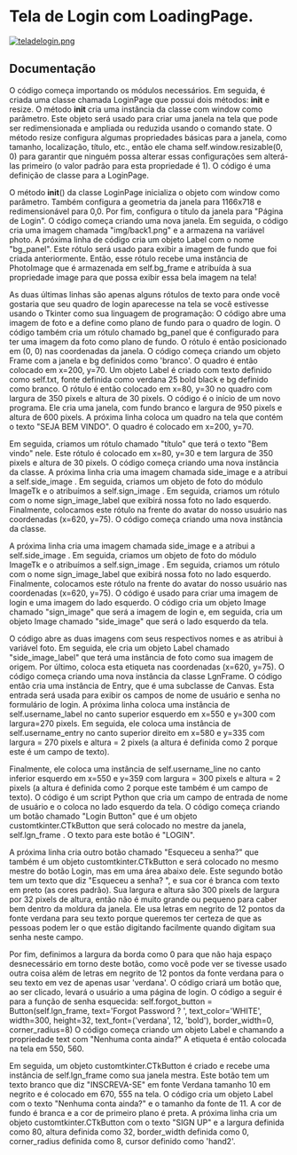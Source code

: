  # Tela de Login com LoadingPage.
 
 [![teladelogin.png](https://i.postimg.cc/XJSgWhMJ/teladelogin.png)](https://postimg.cc/t1k6tB4Q)

 ## Documentação
 
 O código começa importando os módulos necessários.
 Em seguida, é criada uma classe chamada LoginPage que possui dois métodos: __init__ e resize.
 O método __init__ cria uma instância da classe com window como parâmetro.
 Este objeto será usado para criar uma janela na tela que pode ser redimensionada e ampliada ou reduzida usando o comando state.
 O método resize configura algumas propriedades básicas para a janela, como tamanho, localização, título, etc., então ele chama self.window.resizable(0, 0) para garantir que ninguém possa alterar essas configurações sem alterá-las primeiro (o valor padrão para esta propriedade é 1).
 O código é uma definição de classe para a LoginPage.
 
 O método __init__() da classe LoginPage inicializa o objeto com window como parâmetro.
 Também configura a geometria da janela para 1166x718 e redimensionável para 0,0.
 Por fim, configura o título da janela para "Página de Login".
 O código começa criando uma nova janela.
 Em seguida, o código cria uma imagem chamada "img/back1.png" e a armazena na variável photo.
 A próxima linha de código cria um objeto Label com o nome "bg_panel".
 Este rótulo será usado para exibir a imagem de fundo que foi criada anteriormente.
 Então, esse rótulo recebe uma instância de PhotoImage que é armazenada em self.bg_frame e atribuída à sua propriedade image para que possa exibir essa bela imagem na tela!
 
 As duas últimas linhas são apenas alguns rótulos de texto para onde você gostaria que seu quadro de login aparecesse na tela se você estivesse usando o Tkinter como sua linguagem de programação:
 O código abre uma imagem de foto e a define como plano de fundo para o quadro de login.
 O código também cria um rótulo chamado bg_panel que é configurado para ter uma imagem da foto como plano de fundo.
 O rótulo é então posicionado em (0, 0) nas coordenadas da janela.
 O código começa criando um objeto Frame com a janela e bg definidos como 'branco'.
 O quadro é então colocado em x=200, y=70.
 Um objeto Label é criado com texto definido como self.txt, fonte definida como verdana 25 bold black e bg definido como branco.
 O rótulo é então colocado em x=80, y=30 no quadro com largura de 350 pixels e altura de 30 pixels.
 O código é o início de um novo programa.
 Ele cria uma janela, com fundo branco e largura de 950 pixels e altura de 600 pixels.
 A próxima linha coloca um quadro na tela que contém o texto "SEJA BEM VINDO".
 O quadro é colocado em x=200, y=70.
 
 Em seguida, criamos um rótulo chamado "título" que terá o texto "Bem vindo" nele.
 Este rótulo é colocado em x=80, y=30 e tem largura de 350 pixels e altura de 30 pixels.
 O código começa criando uma nova instância da classe.
 A próxima linha cria uma imagem chamada side_image e a atribui a self.side_image .
 Em seguida, criamos um objeto de foto do módulo ImageTk e o atribuímos a self.sign_image .
 Em seguida, criamos um rótulo com o nome sign_image_label que exibirá nossa foto no lado esquerdo.
 Finalmente, colocamos este rótulo na frente do avatar do nosso usuário nas coordenadas (x=620, y=75).
 O código começa criando uma nova instância da classe.
 
 A próxima linha cria uma imagem chamada side_image e a atribui a self.side_image .
 Em seguida, criamos um objeto de foto do módulo ImageTk e o atribuímos a self.sign_image .
 Em seguida, criamos um rótulo com o nome sign_image_label que exibirá nossa foto no lado esquerdo.
 Finalmente, colocamos este rótulo na frente do avatar do nosso usuário nas coordenadas (x=620, y=75).
 O código é usado para criar uma imagem de login e uma imagem do lado esquerdo.
 O código cria um objeto Image chamado "sign_image" que será a imagem de login e, em seguida, cria um objeto Image chamado "side_image" que será o lado esquerdo da tela.
 
 O código abre as duas imagens com seus respectivos nomes e as atribui à variável foto.
 Em seguida, ele cria um objeto Label chamado "side_image_label" que terá uma instância de foto como sua imagem de origem.
 Por último, coloca esta etiqueta nas coordenadas (x=620, y=75).
 O código começa criando uma nova instância da classe LgnFrame.
 O código então cria uma instância de Entry, que é uma subclasse de Canvas.
 Esta entrada será usada para exibir os campos de nome de usuário e senha no formulário de login.
 A próxima linha coloca uma instância de self.username_label no canto superior esquerdo em x=550 e y=300 com largura=270 pixels.
 Em seguida, ele coloca uma instância de self.username_entry no canto superior direito em x=580 e y=335 com largura = 270 pixels e altura = 2 pixels (a altura é definida como 2 porque este é um campo de texto).
 
 Finalmente, ele coloca uma instância de self.username_line no canto inferior esquerdo em x=550 e y=359 com largura = 300 pixels e altura = 2 pixels (a altura é definida como 2 porque este também é um campo de texto).
 O código é um script Python que cria um campo de entrada de nome de usuário e o coloca no lado esquerdo da tela.
 O código começa criando um botão chamado "Login Button" que é um objeto customtkinter.CTkButton que será colocado no mestre da janela, self.lgn_frame .
 O texto para este botão é "LOGIN".
 
 A próxima linha cria outro botão chamado "Esqueceu a senha?"
 que também é um objeto customtkinter.CTkButton e será colocado no mesmo mestre do botão Login, mas em uma área abaixo dele.
 Este segundo botão tem um texto que diz "Esqueceu a senha?
 ", e sua cor é branca com texto em preto (as cores padrão).
 Sua largura e altura são 300 pixels de largura por 32 pixels de altura, então não é muito grande ou pequeno para caber bem dentro da moldura da janela.
 Ele usa letras em negrito de 12 pontos da fonte verdana para seu texto porque queremos ter certeza de que as pessoas podem ler o que estão digitando facilmente quando digitam sua senha neste campo.
 
 Por fim, definimos a largura da borda como 0 para que não haja espaço desnecessário em torno deste botão, como você pode ver se tivesse usado outra coisa além de letras em negrito de 12 pontos da fonte verdana para o seu texto em vez de apenas usar 'verdana'.
 O código criará um botão que, ao ser clicado, levará o usuário a uma página de login.
 O código a seguir é para a função de senha esquecida: self.forgot_button = Button(self.lgn_frame, text='Forgot Password ?
 ', text_color='WHITE', width=300, height=32, text_font=('verdana', 12, 'bold'), border_width=0, corner_radius=8)
 O código começa criando um objeto Label e chamando a propriedade text com "Nenhuma conta ainda?"
 A etiqueta é então colocada na tela em 550, 560.
 
 Em seguida, um objeto customtkinter.CTkButton é criado e recebe uma instância de self.lgn_frame como sua janela mestra.
 Este botão tem um texto branco que diz "INSCREVA-SE" em fonte Verdana tamanho 10 em negrito e é colocado em 670, 555 na tela.
 O código cria um objeto Label com o texto "Nenhuma conta ainda?"
 e o tamanho da fonte de 11.
 A cor de fundo é branca e a cor de primeiro plano é preta.
 A próxima linha cria um objeto customtkinter.CTkButton com o texto "SIGN UP" e a largura definida como 80, altura definida como 32, border_width definida como 0, corner_radius definida como 8, cursor definido como 'hand2'.
